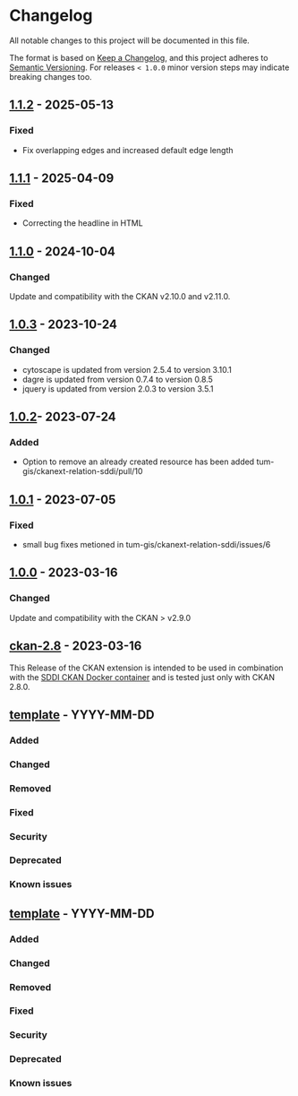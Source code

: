 # Changelog

All notable changes to this project will be documented in this file.

The format is based on [Keep a Changelog](https://keepachangelog.com/en/1.0.0/),
and this project adheres to [Semantic Versioning](https://semver.org/spec/v2.0.0.html).
For releases `< 1.0.0` minor version steps may indicate breaking changes too.
## [1.1.2] - 2025-05-13
### Fixed
- Fix overlapping edges and increased default edge length
  
## [1.1.1] - 2025-04-09
### Fixed
- Correcting the headline in HTML

## [1.1.0] - 2024-10-04
### Changed
Update and compatibility with the CKAN v2.10.0 and v2.11.0.

## [1.0.3] - 2023-10-24
### Changed
- cytoscape is updated from version 2.5.4 to version 3.10.1
- dagre is updated from version 0.7.4 to version 0.8.5
- jquery is updated from version 2.0.3 to version 3.5.1

## [1.0.2]- 2023-07-24
### Added
- Option to remove an already created resource has been added tum-gis/ckanext-relation-sddi/pull/10

## [1.0.1] - 2023-07-05
### Fixed
- small bug fixes metioned in tum-gis/ckanext-relation-sddi/issues/6

## [1.0.0] - 2023-03-16
### Changed
Update and compatibility with the CKAN > v2.9.0


## [ckan-2.8](https://github.com/tum-gis/ckanext-relation-sddi/releases/tag/ckan-2.8) - 2023-03-16

This Release of the CKAN extension is intended to be used in combination with the [SDDI CKAN Docker container](https://github.com/tum-gis/SDDI-CKAN-Docker) and is tested just only with CKAN 2.8.0.

## [template] - YYYY-MM-DD

### Added

### Changed

### Removed

### Fixed

### Security

### Deprecated

### Known issues

## [template] - YYYY-MM-DD

### Added

### Changed

### Removed

### Fixed

### Security

### Deprecated

### Known issues

[Unreleased]: https://github.com/tum-gis/ckanext-relation-sddi/compare/0.0.3...HEAD
[1.1.2]: https://github.com/tum-gis/ckanext-relation-sddi/compare/1.1.1...1.1.2
[1.1.1]: https://github.com/tum-gis/ckanext-relation-sddi/compare/1.1.0...1.1.1
[1.1.0]: https://github.com/tum-gis/ckanext-relation-sddi/compare/1.0.3...1.1.0
[1.0.3]: https://github.com/tum-gis/ckanext-relation-sddi/compare/1.0.2...1.0.3
[1.0.2]: https://github.com/tum-gis/ckanext-relation-sddi/compare/1.0.1...1.0.2
[1.0.1]: https://github.com/tum-gis/ckanext-relation-sddi/compare/1.0.0...1.0.1
[1.0.0]: https://github.com/tum-gis/ckanext-relation-sddi/compare/0.0.5...1.0.0
[0.0.5]: https://github.com/tum-gis/ckanext-relation-sddi/compare/0.0.4...0.0.5
[0.0.4]: https://github.com/tum-gis/ckanext-relation-sddi/compare/0.0.3...0.0.4
[0.0.3]: https://github.com/tum-gis/ckanext-relation-sddi/compare/0.0.2...0.0.3
[0.0.2]: https://github.com/tum-gis/ckanext-relation-sddi/compare/0.0.1...0.0.2
[0.0.1]: https://github.com/tum-gis/ckanext-relation-sddireleases/tag/0.0.1
[template]: https://keepachangelog.com/en/1.0.0/
